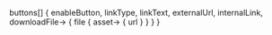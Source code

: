 buttons[] {
enableButton,
linkType,
linkText,
externalUrl,
internalLink,
downloadFile-> {
file {
asset-> {
url
}
}
}
}
